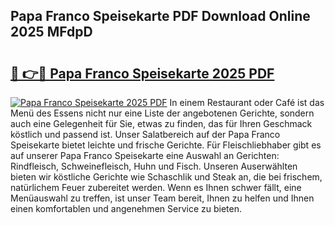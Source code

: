 ## Papa Franco Speisekarte PDF Download Online 2025 MFdpD

# <h2><a href="http://gc892c.nevu.top/?p=Papa+Franco+Speisekarte">🔗 👉🔴 Papa Franco Speisekarte 2025 PDF</a></h2>

[![Papa Franco Speisekarte 2025 PDF](https://i.imgur.com/dBaPXMq.png)](http://gc892c.nevu.top/?p=Papa+Franco+Speisekarte)
In einem Restaurant oder Café ist das Menü des Essens nicht nur eine Liste der angebotenen Gerichte, sondern auch eine Gelegenheit für Sie, etwas zu finden, das für Ihren Geschmack köstlich und passend ist. Unser Salatbereich auf der Papa Franco Speisekarte bietet leichte und frische Gerichte. Für Fleischliebhaber gibt es auf unserer Papa Franco Speisekarte eine Auswahl an Gerichten: Rindfleisch, Schweinefleisch, Huhn und Fisch. Unseren Auserwählten bieten wir köstliche Gerichte wie Schaschlik und Steak an, die bei frischem, natürlichem Feuer zubereitet werden. Wenn es Ihnen schwer fällt, eine Menüauswahl zu treffen, ist unser Team bereit, Ihnen zu helfen und Ihnen einen komfortablen und angenehmen Service zu bieten.
